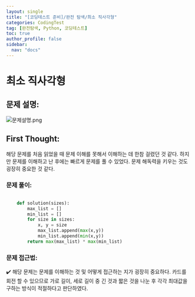 ```yaml
---
layout: single
title: "[코딩테스트 준비]/완전 탐색/최소 직사각형"
categories: CodingTest
tag: [완전탐색, Python, 코딩테스트]
toc: true
author_profile: false
sidebar:
  nav: "docs"
---
```


# 최소 직사각형

## 문제 설명:

![문제설명.png]({{site.url}}/images/2023-07-26-codingTest-최소직사각형/문제설명.png)

## First Thought:

해당 문제를 처음 읽었을 때 문제 이해를 못해서 이해하는 데 한참 걸렸던 것 같다. 하지만 문제를 이해하고 난 후에는 빠르게 문제를 풀 수 있었다. 문제 해독력을 키우는 것도 굉장히 중요한 것 같다.

### 문제 풀이:

```python

    def solution(sizes):
        max_list = []
        min_list = []
        for size in sizes:
            x, y = size
            max_list.append(max(x,y))
            min_list.append(min(x,y))
        return max(max_list) * max(min_list)
```

### 문제 접근법:

✔️ 해당 문제는 문제를 이해하는 것 및 어떻게 접근하는 지가 굉장히 중요하다. 카드를 회전 할 수 있으므로 가로 길이, 세로 길이 중 긴 것과 짧은 것을 나눈 후 각각 최대값을 구하는 방식이 적절하다고 판단하였다.
